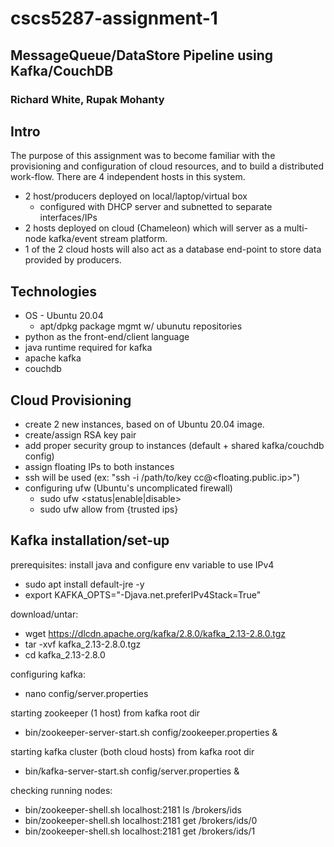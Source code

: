 
#  cscs5287-assignment-1
## MessageQueue/DataStore Pipeline using Kafka/CouchDB
### Richard White, Rupak Mohanty

## Intro

The purpose of this assignment was to become familiar with the provisioning and configuration of cloud resources, and to build a distributed work-flow.
There are 4 independent hosts in this system.

- 2 host/producers deployed on local/laptop/virtual box
	- configured with DHCP server and subnetted to separate interfaces/IPs
- 2 hosts deployed on cloud (Chameleon) which will server as a multi-node kafka/event stream platform.
- 1 of the 2 cloud hosts will also act as a database end-point to store data provided by producers.

## Technologies
- OS - Ubuntu 20.04 
	- apt/dpkg package mgmt w/ ubunutu repositories
- python as the front-end/client language
- java runtime required for kafka
- apache kafka
- couchdb

## Cloud Provisioning
- create 2 new instances, based on of Ubuntu 20.04 image.
- create/assign RSA key pair
- add proper security group to instances (default + shared kafka/couchdb config)
- assign floating IPs to both instances
- ssh will be used (ex: "ssh -i /path/to/key cc@<floating.public.ip>")
- configuring ufw (Ubuntu's uncomplicated firewall)
	 - sudo ufw <status|enable|disable>
	 - sudo ufw allow from {trusted ips}

## Kafka installation/set-up

prerequisites:
install java and configure env variable to use IPv4
- sudo apt install default-jre -y
-  export KAFKA_OPTS="-Djava.net.preferIPv4Stack=True"

download/untar:
- wget https://dlcdn.apache.org/kafka/2.8.0/kafka_2.13-2.8.0.tgz
- tar -xvf kafka_2.13-2.8.0.tgz
- cd kafka_2.13-2.8.0

configuring kafka:
- nano config/server.properties

starting zookeeper (1 host) from kafka root dir
 - bin/zookeeper-server-start.sh config/zookeeper.properties &

starting kafka cluster (both cloud hosts) from kafka root dir
 - bin/kafka-server-start.sh config/server.properties &

checking running nodes:
- bin/zookeeper-shell.sh localhost:2181 ls /brokers/ids
- bin/zookeeper-shell.sh localhost:2181 get /brokers/ids/0
- bin/zookeeper-shell.sh localhost:2181 get /brokers/ids/1
